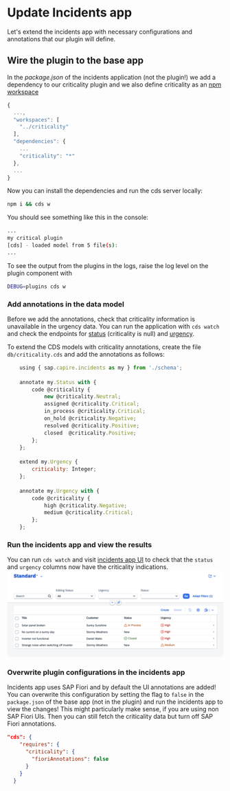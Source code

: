 # Update Incidents app

Let's extend the incidents app with necessary configurations and annotations that our plugin will define.

## Wire the plugin to the base app

In the _package.json_ of the incidents application (not the plugin!) we add a dependency to our criticality plugin and we also define criticality as an [npm workspace](https://docs.npmjs.com/cli/v7/using-npm/workspaces)

```js
{
  ...,
  "workspaces": [
    "../criticality"
  ],
  "dependencies": {
    ...
    "criticality": "*"
  },
  ...
}
```

Now you can install the dependencies and run the cds server locally:

```sh
npm i && cds w 
```

You should see something like this in the console:

```sh
...
my critical plugin
[cds] - loaded model from 5 file(s):
...
```

To see the output from the plugins in the logs, raise the log level on the plugin component with

```sh
DEBUG=plugins cds w
```

### Add annotations in the data model

Before we add the annotations, check that criticality information is unavailable in the urgency data. You can run the application with `cds watch` and check the endpoints for [status](http://localhost:4004/odata/v4/processor/Status) (criticality is null) and [urgency](http://localhost:4004/odata/v4/processor/Urgency).

To extend the CDS models with criticality annotations, create the file `db/criticality.cds` and add the annotations as follows:

```js
    using { sap.capire.incidents as my } from './schema';

    annotate my.Status with {
        code @criticality {
            new @criticality.Neutral;
            assigned @criticality.Critical;
            in_process @criticality.Critical;
            on_hold @criticality.Negative;
            resolved @criticality.Positive;
            closed  @criticality.Positive;
        }; 
    };

    extend my.Urgency {
        criticality: Integer;
    };

    annotate my.Urgency with {
        code @criticality {
            high @criticality.Negative;
            medium @criticality.Critical;
        }; 
    };
```

### Run the incidents app and view the results

You can run `cds watch` and visit [incidents app UI](http://localhost:4004/incidents/webapp/index.html) to check that the `status` and `urgency` columns now have the criticality indications.
<img width="1300" alt="Incidents UI with criticality" style="border-radius:0.5rem;" src="images/Incidents-ui.png">

### Overwrite plugin configurations in the incidents app

Incidents app uses SAP Fiori and by default the UI annotations are added! You can overwrite this configuration by setting the flag to `false` in the `package.json` of the base app (not in the plugin) and run the incidents app to view the changes!
This might particularly make sense, if you are using non SAP Fiori UIs. Then you can still fetch the criticality data but turn off SAP Fiori annotations.

```json
"cds": {
    "requires": {
      "criticality": {
        "fioriAnnotations": false
      }
    }
  }
```
